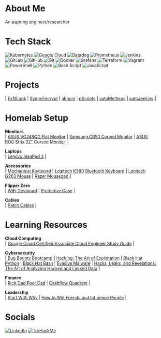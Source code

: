 # About Me

An aspiring engineer/researcher

# Tech Stack

![Kubernetes](https://img.shields.io/badge/kubernetes-%23326ce5.svg?style=for-the-badge&logo=kubernetes&logoColor=white)  ![Google Cloud](https://img.shields.io/badge/GoogleCloud-%234285F4.svg?style=for-the-badge&logo=google-cloud&logoColor=white) ![Datadog](https://img.shields.io/badge/datadog-%23632CA6.svg?style=for-the-badge&logo=datadog&logoColor=white) ![Prometheus](https://img.shields.io/badge/Prometheus-E6522C?style=for-the-badge&logo=Prometheus&logoColor=white) ![Jenkins](https://img.shields.io/badge/jenkins-%232C5263.svg?style=for-the-badge&logo=jenkins&logoColor=white) ![GitLab](https://img.shields.io/badge/gitlab-%23181717.svg?style=for-the-badge&logo=gitlab&logoColor=white) ![GitHub](https://img.shields.io/badge/github-%23121011.svg?style=for-the-badge&logo=github&logoColor=white) ![Git](https://img.shields.io/badge/git-%23F05033.svg?style=for-the-badge&logo=git&logoColor=white) ![Docker](https://img.shields.io/badge/docker-%230db7ed.svg?style=for-the-badge&logo=docker&logoColor=white) ![Grafana](https://img.shields.io/badge/grafana-%23F46800.svg?style=for-the-badge&logo=grafana&logoColor=white) ![Terraform](https://img.shields.io/badge/terraform-%235835CC.svg?style=for-the-badge&logo=terraform&logoColor=white) ![Vagrant](https://img.shields.io/badge/vagrant-%231563FF.svg?style=for-the-badge&logo=vagrant&logoColor=white) ![PowerShell](https://img.shields.io/badge/PowerShell-%235391FE.svg?style=for-the-badge&logo=powershell&logoColor=white) ![Python](https://img.shields.io/badge/python-3670A0?style=for-the-badge&logo=python&logoColor=ffdd54) ![Bash Script](https://img.shields.io/badge/bash_script-%23121011.svg?style=for-the-badge&logo=gnu-bash&logoColor=white) ![JavaScript](https://img.shields.io/badge/JavaScript-F7DF1E?style=for-the-badge&logo=javascript&logoColor=black)

# Projects

| [ExfilLook](https://github.com/JonmarCorpuz/ExfilLook/tree/main) | [SymmEncrypt](https://github.com/JonmarCorpuz/SymmEncrypt) | [aEnum](https://github.com/JonmarCorpuz/aEnum/tree/main) | [pScripts](https://github.com/JonmarCorpuz/pScripts) | [autoMetheus](https://github.com/JonmarCorpuz/autoMetheus) | [autoJenkins](https://github.com/JonmarCorpuz/autoJenkins) |
  
# Homelab Setup
 
**Monitors** <br>
| [ASUS VG248QG Flat Monitor](https://amzn.to/3FhFclu) | [Samsung CR50 Curved Monitor](https://amzn.to/4dIv0PF) | [ASUS ROG Strix 32" Curved Monitor](https://amzn.to/4kQhMCF) |

**Laptops** <br>
| [Lenovo IdeaPad 3](https://amzn.to/4mKHsT2) |

**Accessories** <br>
| [Mechanical Keyboard](https://amzn.to/4kmrjSb) | [Logitech K380 Bluetooth Keyboard](https://amzn.to/4mKHBpy) | [Logitech G203 Mouse](https://amzn.to/4kEA7CA) | [Razer Mousepad](https://amzn.to/3Z9unIN) | 

**Flipper Zero** <br>
| [WiFi Devboard](https://amzn.to/3ZJ91Cd) | [Protective Case](https://amzn.to/3Hfgdjk) |

**Cables** <br>
| [Patch Cables](https://amzn.to/3FjsgLV) |

# Learning Resources

**Cloud Computing** <br>
| [Google Cloud Certified Associate Cloud Engineer Study Guide](https://amzn.to/43JTqDR) | 

**Cybersecurity** <br>
| [Bug Bounty Bootcamp](https://amzn.to/4kRxayS) | [Hacking: The Art of Exploitation](https://amzn.to/400t534) | [Black Hat Python](https://amzn.to/4l5tDwZ) | [Black Hat Bash](https://amzn.to/4kId6zi) | [Evasive Malware](https://amzn.to/4kZHSTI) | [Hacks, Leaks, and Revelations: The Art of Analyzing Hacked and Leaked Data](https://amzn.to/4n1WK64) |

**Finance** <br>
| [Rich Dad Poor Dad](https://amzn.to/4mEYjGZ) | [Cashflow Quadrant](https://amzn.to/3T5o3OY) |

**Leadership** <br>
| [Start With Why](https://amzn.to/3FChP6a) | [How to Win Friends and Influence People](https://amzn.to/4e0D7Hx) |

# Socials

[![LinkedIn](https://img.shields.io/badge/LinkedIn-0A66C2?style=for-the-badge&logo=linkedin&logoColor=white)](https://linkedin.com/in/JonmarCorpuz) [![TryHackMe](https://img.shields.io/badge/TryHackMe-E60000?style=for-the-badge&logo=tryhackme&logoColor=white)](https://tryhackme.com/p/JonmarCorpuz) 
